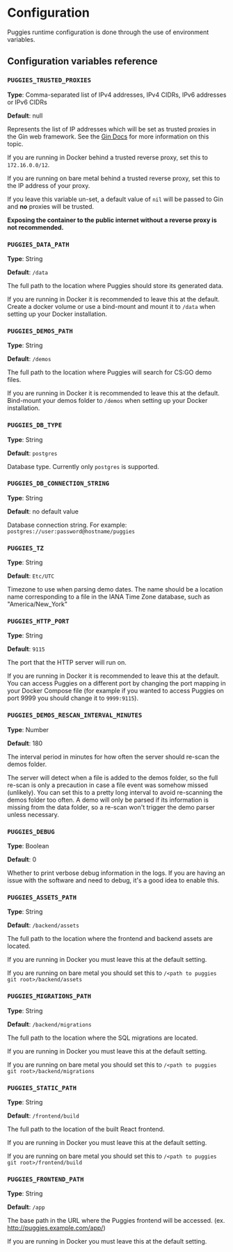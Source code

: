 # Configuration

Puggies runtime configuration is done through the use of environment variables.

## Configuration variables reference

### `PUGGIES_TRUSTED_PROXIES`
**Type**: Comma-separated list of IPv4 addresses, IPv4 CIDRs, IPv6 addresses or IPv6 CIDRs

**Default**: null

Represents the list of IP addresses which will be set as trusted proxies in the Gin web
framework. See the [Gin Docs](https://github.com/gin-gonic/gin#dont-trust-all-proxies)
for more information on this topic.

If you are running in Docker behind a trusted reverse proxy, set this to `172.16.0.0/12`.

If you are running on bare metal behind a trusted reverse proxy, set this to the IP
address of your proxy.

If you leave this variable un-set, a default value of `nil` will be passed to Gin and
**no** proxies will be trusted.

**Exposing the container to the public internet without a reverse proxy is not
recommended.**

### `PUGGIES_DATA_PATH`
**Type**: String

**Default**: `/data`

The full path to the location where Puggies should store its generated data.

If you are running in Docker it is recommended to leave this at the default. Create a
docker volume or use a bind-mount and mount it to `/data` when setting up your Docker
installation.

### `PUGGIES_DEMOS_PATH`
**Type**: String

**Default**: `/demos`

The full path to the location where Puggies will search for CS:GO demo files.

If you are running in Docker it is recommended to leave this at the default. Bind-mount
your demos folder to `/demos` when setting up your Docker installation.

### `PUGGIES_DB_TYPE`
**Type**: String

**Default**: `postgres`

Database type. Currently only `postgres` is supported.

### `PUGGIES_DB_CONNECTION_STRING`
**Type**: String

**Default**: no default value

Database connection string. For example: `postgres://user:password@hostname/puggies`

### `PUGGIES_TZ`
**Type**: String

**Default**: `Etc/UTC`

Timezone to use when parsing demo dates. The name should be a location name corresponding
to a file in the IANA Time Zone database, such as "America/New_York"

### `PUGGIES_HTTP_PORT`
**Type**: String

**Default**: `9115`

The port that the HTTP server will run on.

If you are running in Docker it is recommended to leave this at the default. You can
access Puggies on a different port by changing the port mapping in your Docker Compose
file (for example if you wanted to access Puggies on port 9999 you should change it to
`9999:9115`).

### `PUGGIES_DEMOS_RESCAN_INTERVAL_MINUTES`
**Type**: Number

**Default**: 180

The interval period in minutes for how often the server should re-scan the demos folder.

The server will detect when a file is added to the demos folder, so the full re-scan is
only a precaution in case a file event was somehow missed (unlikely). You can set this to
a pretty long interval to avoid re-scanning the demos folder too often. A demo will only
be parsed if its information is missing from the data folder, so a re-scan won't trigger
the demo parser unless necessary.

### `PUGGIES_DEBUG`
**Type**: Boolean

**Default**: 0

Whether to print verbose debug information in the logs. If you are having an issue with
the software and need to debug, it's a good idea to enable this.

### `PUGGIES_ASSETS_PATH`
**Type**: String

**Default**: `/backend/assets`

The full path to the location where the frontend and backend assets are located.

If you are running in Docker you must leave this at the default setting.

If you are running on bare metal you should set this to `/<path to puggies git
root>/backend/assets`

### `PUGGIES_MIGRATIONS_PATH`
**Type**: String

**Default**: `/backend/migrations`

The full path to the location where the SQL migrations are located.

If you are running in Docker you must leave this at the default setting.

If you are running on bare metal you should set this to `/<path to puggies git
root>/backend/migrations`

### `PUGGIES_STATIC_PATH`
**Type**: String

**Default**: `/frontend/build`

The full path to the location of the built React frontend.

If you are running in Docker you must leave this at the default setting.

If you are running on bare metal you should set this to `/<path to puggies git
root>/frontend/build`

### `PUGGIES_FRONTEND_PATH`
**Type**: String

**Default**: `/app`

The base path in the URL where the Puggies frontend will be accessed. (ex.
http://puggies.example.com/app/)

If you are running in Docker you must leave this at the default setting.
